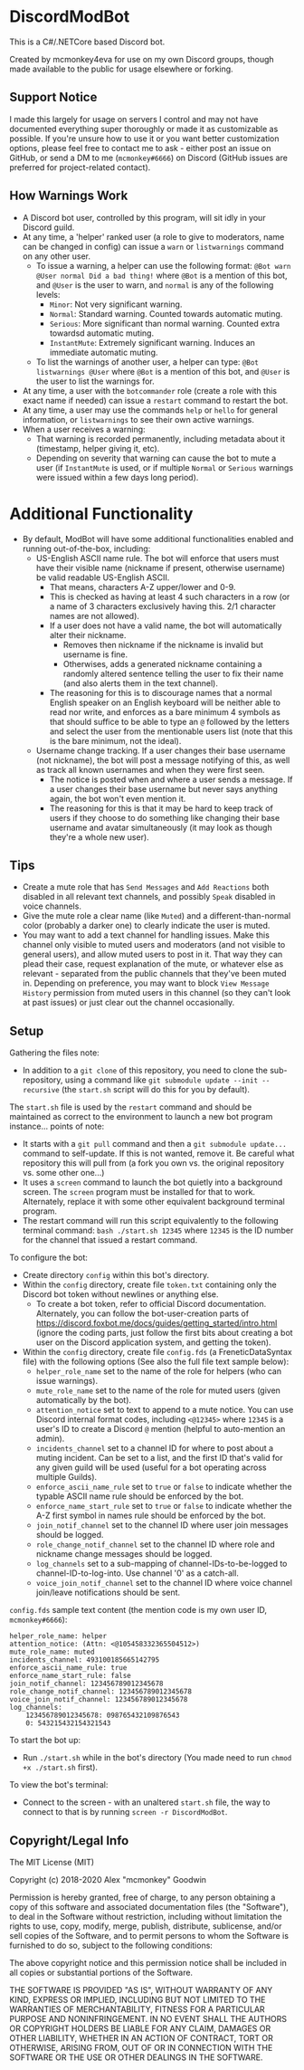 # DiscordModBot

This is a C#/.NETCore based Discord bot.

Created by mcmonkey4eva for use on my own Discord groups, though made available to the public for usage elsewhere or forking.

## Support Notice

I made this largely for usage on servers I control and may not have documented everything super thoroughly or made it as customizable as possible. If you're unsure how to use it or you want better customization options, please feel free to contact me to ask - either post an issue on GitHub, or send a DM to me (`mcmonkey#6666`) on Discord (GitHub issues are preferred for project-related contact).

## How Warnings Work

- A Discord bot user, controlled by this program, will sit idly in your Discord guild.
- At any time, a 'helper' ranked user (a role to give to moderators, name can be changed in config) can issue a `warn` or `listwarnings` command on any other user.
    - To issue a warning, a helper can use the following format: `@Bot warn @User normal Did a bad thing!` where `@Bot` is a mention of this bot, and `@User` is the user to warn, and `normal` is any of the following levels:
        - `Minor`: Not very significant warning.
        - `Normal`: Standard warning. Counted towards automatic muting.
        - `Serious`: More significant than normal warning. Counted extra towardsd automatic muting.
        - `InstantMute`: Extremely significant warning. Induces an immediate automatic muting.
    - To list the warnings of another user, a helper can type: `@Bot listwarnings @User` where `@Bot` is a mention of this bot, and `@User` is the user to list the warnings for.
- At any time, a user with the `botcommander` role (create a role with this exact name if needed) can issue a `restart` command to restart the bot.
- At any time, a user may use the commands `help` or `hello` for general information, or `listwarnings` to see their own active warnings.
- When a user receives a warning:
    - That warning is recorded permanently, including metadata about it (timestamp, helper giving it, etc).
    - Depending on severity that warning can cause the bot to mute a user (if `InstantMute` is used, or if multiple `Normal` or `Serious` warnings were issued within a few days long period).

# Additional Functionality

- By default, ModBot will have some additional functionalities enabled and running out-of-the-box, including:
    - US-English ASCII name rule. The bot will enforce that users must have their visible name (nickname if present, otherwise username) be valid readable US-English ASCII.
        - That means, characters A-Z upper/lower and 0-9.
        - This is checked as having at least 4 such characters in a row (or a name of 3 characters exclusively having this. 2/1 character names are not allowed).
        - If a user does not have a valid name, the bot will automatically alter their nickname.
            - Removes then nickname if the nickname is invalid but username is fine.
            - Otherwises, adds a generated nickname containing a randomly altered sentence telling the user to fix their name (and also alerts them in the text channel).
        - The reasoning for this is to discourage names that a normal English speaker on an English keyboard will be neither able to read nor write, and enforces as a bare minimum 4 symbols as that should suffice to be able to type an `@` followed by the letters and select the user from the mentionable users list (note that this is the bare minimum, not the ideal).
    - Username change tracking. If a user changes their base username (not nickname), the bot will post a message notifying of this, as well as track all known usernames and when they were first seen.
        - The notice is posted when and where a user sends a message. If a user changes their base username but never says anything again, the bot won't even mention it.
        - The reasoning for this is that it may be hard to keep track of users if they choose to do something like changing their base username and avatar simultaneously (it may look as though they're a whole new user).

## Tips

- Create a mute role that has `Send Messages` and `Add Reactions` both disabled in all relevant text channels, and possibly `Speak` disabled in voice channels.
- Give the mute role a clear name (like `Muted`) and a different-than-normal color (probably a darker one) to clearly indicate the user is muted.
- You may want to add a text channel for handling issues. Make this channel only visible to muted users and moderators (and not visible to general users), and allow muted users to post in it. That way they can plead their case, request explanation of the mute, or whatever else as relevant - separated from the public channels that they've been muted in. Depending on preference, you may want to block `View Message History` permission from muted users in this channel (so they can't look at past issues) or just clear out the channel occasionally.

## Setup

Gathering the files note:
- In addition to a `git clone` of this repository, you need to clone the sub-repository, using a command like `git submodule update --init --recursive` (the `start.sh` script will do this for you by default).

The `start.sh` file is used by the `restart` command and should be maintained as correct to the environment to launch a new bot program instance... points of note:
- It starts with a `git pull` command and then a `git submodule update...` command to self-update. If this is not wanted, remove it. Be careful what repository this will pull from (a fork you own vs. the original repository vs. some other one...)
- It uses a `screen` command to launch the bot quietly into a background screen. The `screen` program must be installed for that to work. Alternately, replace it with some other equivalent background terminal program.
- The restart command will run this script equivalently to the following terminal command: `bash ./start.sh 12345` where `12345` is the ID number for the channel that issued a restart command.

To configure the bot:
- Create directory `config` within this bot's directory.
- Within the `config` directory, create file `token.txt` containing only the Discord bot token without newlines or anything else.
    - To create a bot token, refer to official Discord documentation. Alternately, you can follow the bot-user-creation parts of https://discord.foxbot.me/docs/guides/getting_started/intro.html (ignore the coding parts, just follow the first bits about creating a bot user on the Discord application system, and getting the token).
- Within the `config` directory, create file `config.fds` (a FreneticDataSyntax file) with the following options (See also the full file text sample below):
    - `helper_role_name` set to the name of the role for helpers (who can issue warnings).
    - `mute_role_name` set to the name of the role for muted users (given automatically by the bot).
    - `attention_notice` set to text to append to a mute notice. You can use Discord internal format codes, including `<@12345>` where `12345` is a user's ID to create a Discord `@` mention (helpful to auto-mention an admin).
    - `incidents_channel` set to a channel ID for where to post about a muting incident. Can be set to a list, and the first ID that's valid for any given guild will be used (useful for a bot operating across multiple Guilds).
    - `enforce_ascii_name_rule` set to `true` or `false` to indicate whether the typable ASCII name rule should be enforced by the bot.
    - `enforce_name_start_rule` set to `true` or `false` to indicate whether the A-Z first symbol in names rule should be enforced by the bot.
    - `join_notif_channel` set to the channel ID where user join messages should be logged.
    - `role_change_notif_channel` set to the channel ID where role and nickname change messages should be logged.
    - `log_channels` set to a sub-mapping of channel-IDs-to-be-logged to channel-ID-to-log-into. Use channel '0' as a catch-all.
    - `voice_join_notif_channel` set to the channel ID where voice channel join/leave notifications should be sent.

`config.fds` sample text content (the mention code is my own user ID, `mcmonkey#6666`):
```
helper_role_name: helper
attention_notice: (Attn: <@105458332365504512>)
mute_role_name: muted
incidents_channel: 493100185665142795
enforce_ascii_name_rule: true
enforce_name_start_rule: false
join_notif_channel: 123456789012345678
role_change_notif_channel: 123456789012345678
voice_join_notif_channel: 123456789012345678
log_channels:
    123456789012345678: 098765432109876543
    0: 543215432154321543
```

To start the bot up:
- Run `./start.sh` while in the bot's directory (You made need to run `chmod +x ./start.sh` first).

To view the bot's terminal:
- Connect to the screen - with an unaltered `start.sh` file, the way to connect to that is by running `screen -r DiscordModBot`.

## Copyright/Legal Info

The MIT License (MIT)

Copyright (c) 2018-2020 Alex "mcmonkey" Goodwin

Permission is hereby granted, free of charge, to any person obtaining a copy
of this software and associated documentation files (the "Software"), to deal
in the Software without restriction, including without limitation the rights
to use, copy, modify, merge, publish, distribute, sublicense, and/or sell
copies of the Software, and to permit persons to whom the Software is
furnished to do so, subject to the following conditions:

The above copyright notice and this permission notice shall be included in all
copies or substantial portions of the Software.

THE SOFTWARE IS PROVIDED "AS IS", WITHOUT WARRANTY OF ANY KIND, EXPRESS OR
IMPLIED, INCLUDING BUT NOT LIMITED TO THE WARRANTIES OF MERCHANTABILITY,
FITNESS FOR A PARTICULAR PURPOSE AND NONINFRINGEMENT. IN NO EVENT SHALL THE
AUTHORS OR COPYRIGHT HOLDERS BE LIABLE FOR ANY CLAIM, DAMAGES OR OTHER
LIABILITY, WHETHER IN AN ACTION OF CONTRACT, TORT OR OTHERWISE, ARISING FROM,
OUT OF OR IN CONNECTION WITH THE SOFTWARE OR THE USE OR OTHER DEALINGS IN THE
SOFTWARE.
